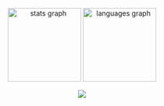 <div align="center">
  <img src="https://github-readme-stats.vercel.app/api?username=michelbonazza&hide_title=false&hide_rank=false&show_icons=true&include_all_commits=true&count_private=true&disable_animations=false&theme=dracula&locale=en&hide_border=false" height="150" alt="stats graph"  />
  <img src="https://github-readme-stats.vercel.app/api/top-langs?username=michelbonazza&locale=en&hide_title=false&layout=compact&card_width=320&langs_count=6&theme=discord_old_blurple&hide_border=false" height="150" alt="languages graph"  />
</div>

<p align="center">
  <a href="https://skillicons.dev">
    <img src="https://skillicons.dev/icons?i=arduino,cpp,html,js,css,mysql,vscode,java" />
  </a>
</p>

